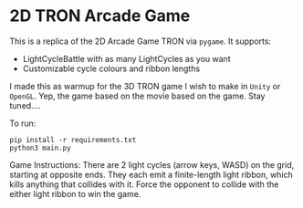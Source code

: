 # 2D TRON Arcade Game

This is a replica of the 2D Arcade Game TRON via `pygame`. It supports:
- LightCycleBattle with as many LightCycles as you want
- Customizable cycle colours and ribbon lengths

I made this as warmup for the 3D TRON game I wish to make in `Unity` or `OpenGL`. Yep, the game based on the movie based on the game. Stay tuned....

To run:
```
pip install -r requirements.txt
python3 main.py
```

Game Instructions:
There are 2 light cycles (arrow keys, WASD) on the grid, starting at opposite ends. They each emit a finite-length light ribbon, which kills anything that collides with it. Force the opponent to collide with the either light ribbon to win the game.